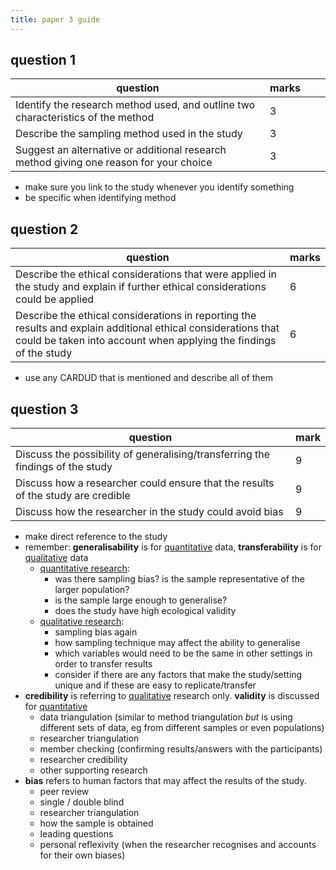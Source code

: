 ```yaml
---
title: paper 3 guide
---
```

## question 1
| question | marks |  |  |
| ---- | ---- | ---- | ---- |
| Identify the research method used, and outline two characteristics of the method | 3 |  |  |
| Describe the sampling method used in the study | 3 |  |  |
| Suggest an alternative or additional research method giving one reason for your choice | 3 |  |  |
- make sure you link to the study whenever you identify something
- be specific when identifying method
## question 2
| question                                                                                                                                                                            | marks |
| ----------------------------------------------------------------------------------------------------------------------------------------------------------------------------------- | ----- |
| Describe the ethical considerations that were applied in the study and explain if further ethical considerations could be applied                                                   | 6     |
| Describe the ethical considerations in reporting the results and explain additional ethical considerations that could be taken into account when applying the findings of the study | 6     |
- use any CARDUD that is mentioned and describe all of them
## question 3
| question                                                                         | mark |
| -------------------------------------------------------------------------------- | ---- |
| Discuss the possibility of generalising/transferring the findings of the study   | 9    |
| Discuss how a researcher could ensure that the results of the study are credible | 9    |
| Discuss how the researcher in the study could avoid bias                         | 9    |                                                                                 |      |
- make direct reference to the study
- remember: **generalisability** is for <u>quantitative</u> data, **transferability** is for <u>qualitative</u> data
	- <u>quantitative research</u>:
		- was there sampling bias? is the sample representative of the larger population?
		- is the sample large enough to generalise?
		- does the study have high ecological validity
	- <u>qualitative research</u>:
		- sampling bias again
		- how sampling technique may affect the ability to generalise
		- which variables would need to be the same in other settings in order to transfer results
		- consider if there are any factors that make the study/setting unique and if these are easy to replicate/transfer
- **credibility** is referring to <u>qualitative</u> research only. **validity** is discussed for <u>quantitative</u>
	- data triangulation (similar to method triangulation *but* is using different sets of data, eg from different samples or even populations)
	- researcher triangulation
	- member checking (confirming results/answers with the participants)
	- researcher credibility
	- other supporting research
- **bias** refers to human factors that may affect the results of the study.
	- peer review
	- single / double blind
	- researcher triangulation
	- how the sample is obtained
	- leading questions
	- personal reflexivity (when the researcher recognises and accounts for their own biases)